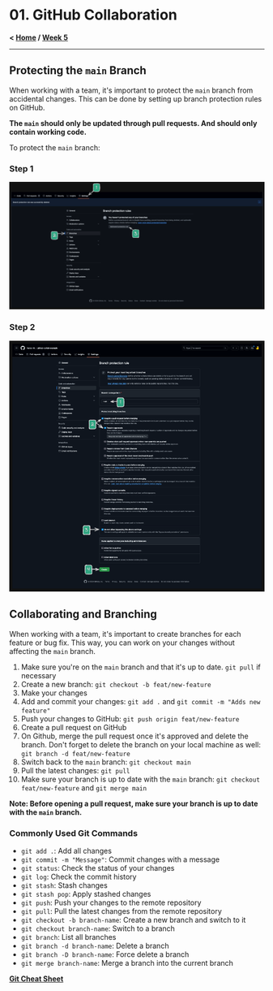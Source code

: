 # 01. GitHub Collaboration

**< [Home](../../README.md) / [Week 5](../README.md)**

---

## Protecting the `main` Branch

When working with a team, it's important to protect the `main` branch from accidental changes. This can be done by setting up branch protection rules on GitHub.

**The `main` should only be updated through pull requests. And should only contain working code.**

To protect the `main` branch:

### Step 1

![Protecting the main branch 1](../../assets/protect-branch-1.png)

### Step 2

![Protecting the main branch 2](../../assets/protect-branch-2.png)

## Collaborating and Branching

When working with a team, it's important to create branches for each feature or bug fix. This way, you can work on your changes without affecting the `main` branch.

1. Make sure you're on the `main` branch and that it's up to date. `git pull` if necessary
2. Create a new branch: `git checkout -b feat/new-feature`
3. Make your changes
4. Add and commit your changes: `git add .` and `git commit -m "Adds new feature"`
5. Push your changes to GitHub: `git push origin feat/new-feature`
6. Create a pull request on GitHub
7. On Github, merge the pull request once it's approved and delete the branch. Don't forget to delete the branch on your local machine as well: `git branch -d feat/new-feature`
8. Switch back to the `main` branch: `git checkout main`
9. Pull the latest changes: `git pull`
10. Make sure your branch is up to date with the `main` branch: `git checkout feat/new-feature` and `git merge main`

**Note: Before opening a pull request, make sure your branch is up to date with the `main` branch.**

### Commonly Used Git Commands

- `git add .`: Add all changes
- `git commit -m "Message"`: Commit changes with a message
- `git status`: Check the status of your changes
- `git log`: Check the commit history
- `git stash`: Stash changes
- `git stash pop`: Apply stashed changes
- `git push`: Push your changes to the remote repository
- `git pull`: Pull the latest changes from the remote repository
- `git checkout -b branch-name`: Create a new branch and switch to it
- `git checkout branch-name`: Switch to a branch
- `git branch`: List all branches
- `git branch -d branch-name`: Delete a branch
- `git branch -D branch-name`: Force delete a branch
- `git merge branch-name`: Merge a branch into the current branch

**[Git Cheat Sheet](../../cheatsheets/git-cheatsheet.pdf)**
